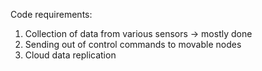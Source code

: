 Code requirements: 


1. Collection of data from various sensors -> mostly done
2. Sending out of control commands to movable nodes
3. Cloud data replication
